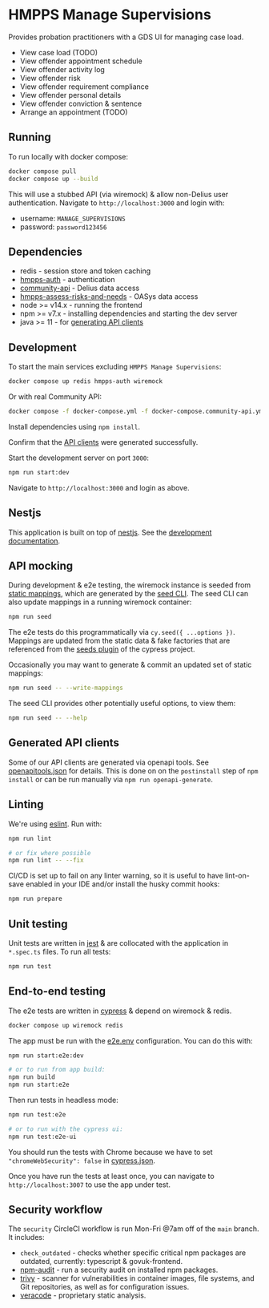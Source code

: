 # HMPPS Manage Supervisions

Provides probation practitioners with a GDS UI for managing case load.

* View case load (TODO)
* View offender appointment schedule
* View offender activity log
* View offender risk
* View offender requirement compliance
* View offender personal details
* View offender conviction & sentence
* Arrange an appointment (TODO)

## Running

To run locally with docker compose:

```bash
docker compose pull
docker compose up --build
```

This will use a stubbed API (via wiremock) & allow non-Delius user authentication.
Navigate to `http://localhost:3000` and login with:

* username: `MANAGE_SUPERVISIONS`
* password: `password123456`

## Dependencies

* redis - session store and token caching
* [hmpps-auth](https://github.com/ministryofjustice/hmpps-auth) - authentication
* [community-api](https://github.com/ministryofjustice/community-api) - Delius data access
* [hmpps-assess-risks-and-needs](https://github.com/ministryofjustice/hmpps-assess-risks-and-needs) - OASys data access
* node >= v14.x - running the frontend
* npm >= v7.x - installing dependencies and starting the dev server
* java >= 11 - for [generating API clients](#Generated-API-clients)

## Development

To start the main services excluding `HMPPS Manage Supervisions`:

```bash
docker compose up redis hmpps-auth wiremock
```

Or with real Community API:

```bash
docker compose -f docker-compose.yml -f docker-compose.community-api.yml up redis hmpps-auth community-api
```

Install dependencies using `npm install`.

Confirm that the [API clients](#generated-api-clients) were generated successfully.

Start the development server on port `3000`:

```bash
npm run start:dev
```

Navigate to `http://localhost:3000` and login as above.

## Nestjs

This application is built on top of [nestjs](https://nestjs.com/).
See the [development documentation](./doc/nestjs.md).

## API mocking

During development & e2e testing, the wiremock instance is seeded from [static mappings](./wiremock), which are generated by the [seed CLI](cypress/plugins/wiremock/cli.ts).
The seed CLI can also update mappings in a running wiremock container:

```bash
npm run seed
```

The e2e tests do this programmatically via `cy.seed({ ...options })`.
Mappings are updated from the static data & fake factories that are referenced from the [seeds plugin](cypress/plugins/seeds.ts) of the cypress project.

Occasionally you may want to generate & commit an updated set of static mappings:

```bash
npm run seed -- --write-mappings
```

The seed CLI provides other potentially useful options, to view them:

```bash
npm run seed -- --help
```

## Generated API clients

Some of our API clients are generated via openapi tools.
See [openapitools.json](./openapitools.json) for details.
This is done on on the `postinstall` step of `npm install` or can be run manually via `npm run openapi-generate`.

## Linting

We're using [eslint](https://eslint.org/). Run with:

```bash
npm run lint

# or fix where possible
npm run lint -- --fix
```

CI/CD is set up to fail on any linter warning, so it is useful to have lint-on-save enabled in your IDE and/or install the husky commit hooks:

```bash
npm run prepare
```

## Unit testing

Unit tests are written in [jest](https://jestjs.io/) & are collocated with the application in `*.spec.ts` files. To run all tests:

```bash
npm run test
```

## End-to-end testing

The e2e tests are written in [cypress](https://www.cypress.io/) & depend on wiremock & redis.

```bash
docker compose up wiremock redis
```

The app must be run with the [e2e.env](./e2e.env) configuration. You can do this with:

```bash
npm run start:e2e:dev

# or to run from app build:
npm run build
npm run start:e2e
```

Then run tests in headless mode:

```bash
npm run test:e2e

# or to run with the cypress ui:
npm run test:e2e-ui
```

You should run the tests with Chrome because we have to set `"chromeWebSecurity": false` in [cypress.json](cypress.json).

Once you have run the tests at least once, you can navigate to `http://localhost:3007` to use the app under test.

## Security workflow

The `security` CircleCI workflow is run Mon-Fri @7am off of the `main` branch. It includes:

* `check_outdated` - checks whether specific critical npm packages are outdated, currently: typescript & govuk-frontend.
* [npm-audit](https://docs.npmjs.com/cli/v7/commands/npm-audit) - run a security audit on installed npm packages.
* [trivy](https://github.com/aquasecurity/trivy) - scanner for vulnerabilities in container images, file systems, and Git repositories, as well as for configuration issues.
* [veracode](https://www.veracode.com/products/binary-static-analysis-sast) - proprietary static analysis.
